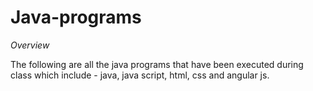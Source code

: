 # Java-programs

*Overview*

The following are all the java programs that have been executed during class which include - java, java script, html, css and angular js. 
